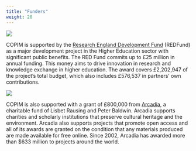 ```yaml
---
title: "Funders"
weight: 20
---
```

![](/images/UKRI_RE-Logo_Horiz-RGB.png)

COPIM is supported by the [Research England Development Fund](https://re.ukri.org/funding/our-funds-overview/research-england-development-red-fund/) (REDFund) as a major development project in the Higher Education sector with significant public benefits. The RED Fund commits up to £25 million in annual funding. This money aims to drive innovation in research and knowledge exchange in higher education. The award covers £2,202,947 of the project’s total budget, which also includes £576,537 in partners’ own contributions.

![](/images/NEW_Arcadia_Logo_yellow.png)

COPIM is also supported with a grant of £800,000 from [Arcadia](https://www.arcadiafund.org.uk/), a charitable fund of Lisbet Rausing and Peter Baldwin. Arcadia supports charities and scholarly institutions that preserve cultural heritage and the environment. Arcadia also supports projects that promote open access and all of its awards are granted on the condition that any materials produced are made available for free online. Since 2002, Arcadia has awarded more than $633 million to projects around the world.


